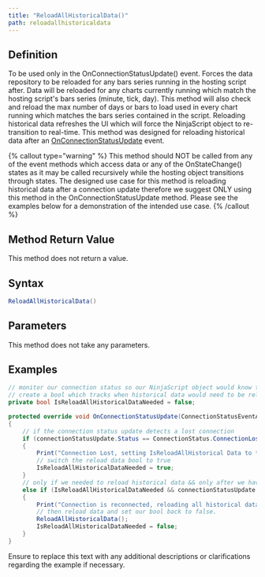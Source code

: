 ```yaml
---
title: "ReloadAllHistoricalData()"
path: reloadallhistoricaldata
---
```


## Definition

To be used only in the OnConnectionStatusUpdate() event. Forces the data repository to be reloaded for any bars series running in the hosting script after. Data will be reloaded for any charts currently running which match the hosting script's bars series (minute, tick, day). This method will also check and reload the max number of days or bars to load used in every chart running which matches the bars series contained in the script. Reloading historical data refreshes the UI which will force the NinjaScript object to re-transition to real-time. This method was designed for reloading historical data after an [OnConnectionStatusUpdate](onconnectionstatusupdate) event.

{% callout type="warning" %}
This method should NOT be called from any of the event methods which access data or any of the OnStateChange() states as it may be called recursively while the hosting object transitions through states. The designed use case for this method is reloading historical data after a connection update therefore we suggest ONLY using this method in the OnConnectionStatusUpdate method. Please see the examples below for a demonstration of the intended use case.
{% /callout %}

## Method Return Value

This method does not return a value.

## Syntax

```csharp
ReloadAllHistoricalData()
```

## Parameters

This method does not take any parameters.

## Examples

```csharp
// monitor our connection status so our NinjaScript object would know to reload historical data
// create a bool which tracks when historical data would need to be reloaded after a connection loss
private bool IsReloadAllHistoricalDataNeeded = false;

protected override void OnConnectionStatusUpdate(ConnectionStatusEventArgs connectionStatusUpdate)
{
    // if the connection status update detects a lost connection
    if (connectionStatusUpdate.Status == ConnectionStatus.ConnectionLost)
    {
        Print("Connection Lost, setting IsReloadAllHistorical Data to true");
        // switch the reload data bool to true
        IsReloadAllHistoricalDataNeeded = true;
    }
    // only if we needed to reload historical data && only after we have reconnected
    else if (IsReloadAllHistoricalDataNeeded && connectionStatusUpdate.Status == ConnectionStatus.Connected)
    {
        Print("Connection is reconnected, reloading all historical data");
        // then reload data and set our bool back to false.
        ReloadAllHistoricalData();
        IsReloadAllHistoricalDataNeeded = false;
    }
}
```

Ensure to replace this text with any additional descriptions or clarifications regarding the example if necessary.
